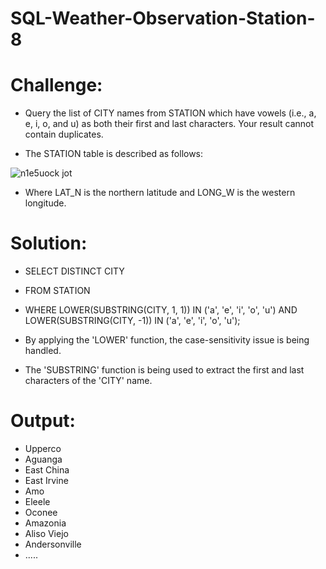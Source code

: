 # SQL-Weather-Observation-Station-8

# Challenge:
- Query the list of CITY names from STATION which have vowels (i.e., a, e, i, o, and u) as both their first and last characters. Your result cannot contain duplicates.

- The STATION table is described as follows:

![n1e5uock jot](https://github.com/MarcvWaes/SQL-Weather-Observation-Station-3/assets/120553175/93033af8-77bd-460d-bf7b-fce39386b9e6)

- Where LAT_N is the northern latitude and LONG_W is the western longitude.

# Solution:
- SELECT DISTINCT CITY
- FROM STATION
- WHERE LOWER(SUBSTRING(CITY, 1, 1)) IN ('a', 'e', 'i', 'o', 'u')
  AND LOWER(SUBSTRING(CITY, -1)) IN ('a', 'e', 'i', 'o', 'u');

- By applying the 'LOWER' function, the case-sensitivity issue is being handled.
- The 'SUBSTRING' function is being used to extract the first and last characters of the 'CITY' name. 
 
# Output:
- Upperco
- Aguanga
- East China
- East Irvine
- Amo
- Eleele
- Oconee
- Amazonia
- Aliso Viejo
- Andersonville
- .....
